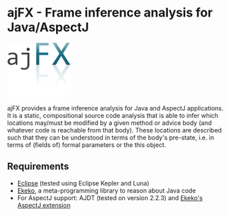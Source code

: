 ajFX - Frame inference analysis for Java/AspectJ
================================================

![ajFX logo](https://raw.githubusercontent.com/timmolderez/ajfx/master/ajFX.png)


ajFX provides a frame inference analysis for Java and AspectJ applications. It is a static, compositional source code analysis that is able to infer which locations may/must be modified by a given method or advice body (and whatever code is reachable from that body). These locations are described such that they can be understood in terms of the body's pre-state, i.e. in terms of (fields of) formal parameters or the this object.


## Requirements

- [Eclipse](https://www.eclipse.org/) (tested using Eclipse Kepler and Luna)
- [Ekeko](https://github.com/cderoove/damp.ekeko), a meta-programming library to reason about Java code
- For AspectJ support: AJDT (tested on version 2.2.3) and [Ekeko's AspectJ extension](https://github.com/cderoove/damp.ekeko.aspectj)
